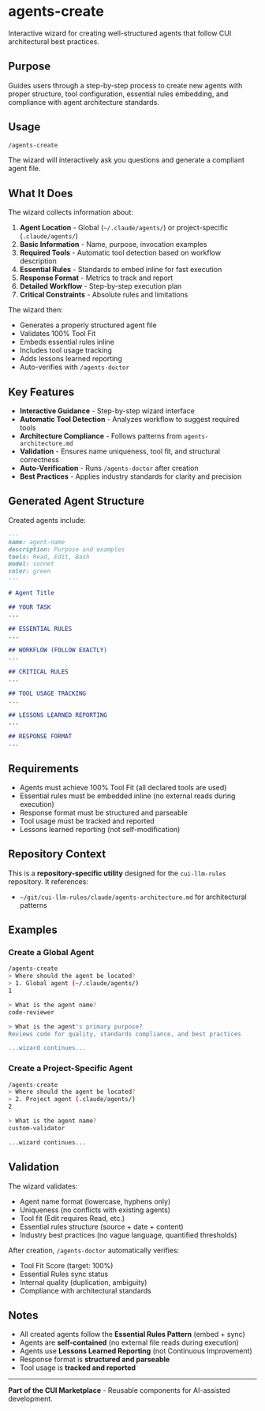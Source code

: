 # agents-create

Interactive wizard for creating well-structured agents that follow CUI architectural best practices.

## Purpose

Guides users through a step-by-step process to create new agents with proper structure, tool configuration, essential rules embedding, and compliance with agent architecture standards.

## Usage

```bash
/agents-create
```

The wizard will interactively ask you questions and generate a compliant agent file.

## What It Does

The wizard collects information about:

1. **Agent Location** - Global (`~/.claude/agents/`) or project-specific (`.claude/agents/`)
2. **Basic Information** - Name, purpose, invocation examples
3. **Required Tools** - Automatic tool detection based on workflow description
4. **Essential Rules** - Standards to embed inline for fast execution
5. **Response Format** - Metrics to track and report
6. **Detailed Workflow** - Step-by-step execution plan
7. **Critical Constraints** - Absolute rules and limitations

The wizard then:
- Generates a properly structured agent file
- Validates 100% Tool Fit
- Embeds essential rules inline
- Includes tool usage tracking
- Adds lessons learned reporting
- Auto-verifies with `/agents-doctor`

## Key Features

- **Interactive Guidance** - Step-by-step wizard interface
- **Automatic Tool Detection** - Analyzes workflow to suggest required tools
- **Architecture Compliance** - Follows patterns from `agents-architecture.md`
- **Validation** - Ensures name uniqueness, tool fit, and structural correctness
- **Auto-Verification** - Runs `/agents-doctor` after creation
- **Best Practices** - Applies industry standards for clarity and precision

## Generated Agent Structure

Created agents include:

```markdown
---
name: agent-name
description: Purpose and examples
tools: Read, Edit, Bash
model: sonnet
color: green
---

# Agent Title

## YOUR TASK
...

## ESSENTIAL RULES
...

## WORKFLOW (FOLLOW EXACTLY)
...

## CRITICAL RULES
...

## TOOL USAGE TRACKING
...

## LESSONS LEARNED REPORTING
...

## RESPONSE FORMAT
...
```

## Requirements

- Agents must achieve 100% Tool Fit (all declared tools are used)
- Essential rules must be embedded inline (no external reads during execution)
- Response format must be structured and parseable
- Tool usage must be tracked and reported
- Lessons learned reporting (not self-modification)

## Repository Context

This is a **repository-specific utility** designed for the `cui-llm-rules` repository. It references:
- `~/git/cui-llm-rules/claude/agents-architecture.md` for architectural patterns

## Examples

### Create a Global Agent

```bash
/agents-create
> Where should the agent be located?
> 1. Global agent (~/.claude/agents/)
1

> What is the agent name?
code-reviewer

> What is the agent's primary purpose?
Reviews code for quality, standards compliance, and best practices

...wizard continues...
```

### Create a Project-Specific Agent

```bash
/agents-create
> Where should the agent be located?
> 2. Project agent (.claude/agents/)
2

> What is the agent name?
custom-validator

...wizard continues...
```

## Validation

The wizard validates:
- Agent name format (lowercase, hyphens only)
- Uniqueness (no conflicts with existing agents)
- Tool fit (Edit requires Read, etc.)
- Essential rules structure (source + date + content)
- Industry best practices (no vague language, quantified thresholds)

After creation, `/agents-doctor` automatically verifies:
- Tool Fit Score (target: 100%)
- Essential Rules sync status
- Internal quality (duplication, ambiguity)
- Compliance with architectural standards

## Notes

- All created agents follow the **Essential Rules Pattern** (embed + sync)
- Agents are **self-contained** (no external file reads during execution)
- Agents use **Lessons Learned Reporting** (not Continuous Improvement)
- Response format is **structured and parseable**
- Tool usage is **tracked and reported**

---

**Part of the CUI Marketplace** - Reusable components for AI-assisted development.
